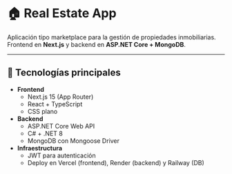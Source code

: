 # 🏠 Real Estate App

Aplicación tipo marketplace para la gestión de propiedades inmobiliarias.  
Frontend en **Next.js** y backend en **ASP.NET Core + MongoDB**.

---

## 🚀 Tecnologías principales

- **Frontend**
  - Next.js 15 (App Router)
  - React + TypeScript
  - CSS plano
- **Backend**
  - ASP.NET Core Web API
  - C# + .NET 8
  - MongoDB con Mongoose Driver
- **Infraestructura**
  - JWT para autenticación
  - Deploy en Vercel (frontend), Render (backend) y Railway (DB)